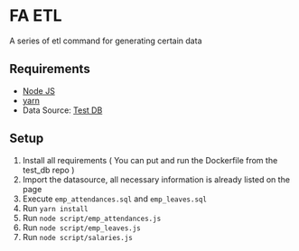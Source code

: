 # FA ETL

A series of etl command for generating certain data


## Requirements

- [Node JS](https://nodejs.org/en/)
- [yarn](https://classic.yarnpkg.com/en/docs/install/)
- Data Source: [Test DB](https://github.com/datacharmer/test_db)


## Setup

1. Install all requirements ( You can put and run the Dockerfile from the test_db repo )
2. Import the datasource, all necessary information is already listed on the page
3. Execute `emp_attendances.sql` and `emp_leaves.sql`
3. Run `yarn install`
4. Run `node script/emp_attendances.js`
5. Run `node script/emp_leaves.js`
6. Run `node script/salaries.js`
